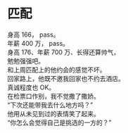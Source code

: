 # 匹配

身高 166， pass。
\
年薪 400 万， pass。
\
身高 176、年薪 700 万、长得还算帅气，
\
勉勉强强吧。
\
和上周匹配上的他约会的感觉不坏。
\
回家路上，他既不邀我回家也不约去酒店。
\
真诚程度也 OK。
\
在检票口作别，我不觉撒了撒娇。\
“下次还能带我去什么地方吗？”
\
他用从未见到过的表情笑了起来。
\
“你怎么会觉得自己是挑选的一方的？”








